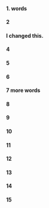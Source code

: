 #### 1. words
#### 2
#### I changed this.
#### 4
#### 5
#### 6
#### 7 more words 
#### 8
#### 9
#### 10
#### 11
#### 12
#### 13
#### 14
#### 15